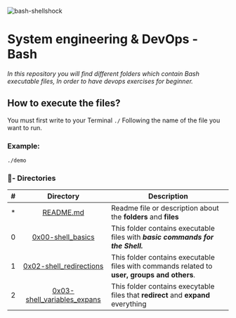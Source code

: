 ![bash-shellshock](https://user-images.githubusercontent.com/125874545/225898294-c0dcf8e4-f6ce-4a20-a2ea-14aab305289e.png)

# System engineering & DevOps - Bash

_In this repository you will find different folders which contain Bash executable files, In order to have devops exercises for beginner._

## How to execute the files?

You must first write to your Terminal `./` Following the name of the file you want to run.

### Example:
```
./demo
```

### :file_folder:- Directories

#|Directory|Description
---|:---:|---
*|[README.md](./README.md)| Readme file or description about the **folders** and __files__
0|[0x00-shell_basics](./0x00-shell_basics)|This folder contains executable files with **_basic commands for the Shell._**
1|[0x02-shell_redirections](./0x01-shell_permissions)| This folder contains executable files with commands related to **user, groups and others**.
2|[0x03-shell_variables_expans](./0x03-shell_variables_expansions)| This folder contains execytable files that **redirect** and **expand** everything
